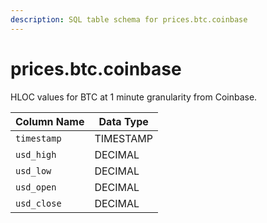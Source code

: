 ```yaml
---
description: SQL table schema for prices.btc.coinbase
---
```


# prices.btc.coinbase

HLOC values for BTC at 1 minute granularity from Coinbase.

| Column Name | Data Type |
| ----------- | --------- |
| `timestamp` | TIMESTAMP |
| `usd_high`  | DECIMAL   |
| `usd_low`   | DECIMAL   |
| `usd_open`  | DECIMAL   |
| `usd_close` | DECIMAL   |

